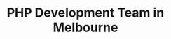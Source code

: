 ---
title: PHP Development Team in Melbourne
permalink: /landings/locations/melbourne/developer/php
technology: PHP
location: Melbourne
---